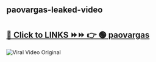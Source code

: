 
 ## paovargas-leaked-video 

# <h2><a href="https://clipsfans.com/paovargas&ref=git">🔗 Click to LINKS ⏩⏩ 👉 🟢 paovargas </a></h2>

<a href="https://clipsfans.com/paovargas&ref=git" rel="nofollow" data-target="animated-image.originalLink"><img src="https://i.ibb.co.com/xMMVF88/686577567.gif" alt="Viral Video Original" style="max-width: 100%; display: inline-block;" data-target="animated-image.originalImage"></a>
